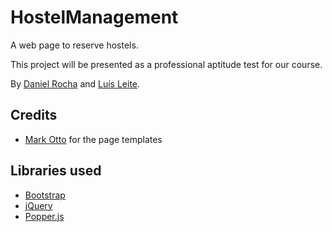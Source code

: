 # HostelManagement
A web page to reserve hostels.

This project will be presented as a professional aptitude test for our course.

By [Daniel Rocha](https://github.com/GODManiax) and [Luís Leite](https://github.com/Ochii).

## Credits
- [Mark Otto](https://twitter.com/mdo) for the page templates

## Libraries used
- [Bootstrap](https://getbootstrap.com/)
- [jQuery](https://jquery.com/)
- [Popper.js](https://popper.js.org/)
